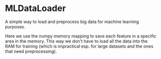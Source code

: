 # MLDataLoader

A simple way to load and preprocess big data for machine learning purposes. </br>

Here we use the numpy memory mapping to save each feature in a specific area in the memory. This way we don't have to load all the data into the RAM for training (which is impractical esp. for large datasets and the ones that need preprocessing). </br>
